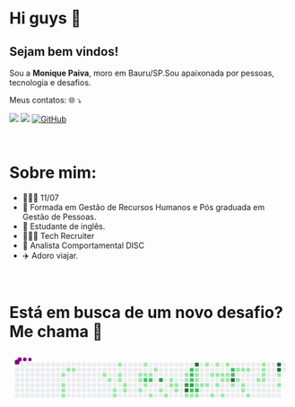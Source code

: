 # Hi guys 🤖

## Sejam bem vindos!
<p align="left">
 Sou a <b>Monique Paiva</b>, moro em Bauru/SP.Sou apaixonada por pessoas, tecnologia e desafios.

</p>
<p align="left"> Meus contatos: 🌐 ⤵ </p>

<a href="mailto:paivamooh@gmail.com" alt="Gmail"><img src="https://img.shields.io/badge/-Gmail-FF0000?style=flat-square&labelColor=FF0000&logo=gmail&logoColor=white&link=mailto:paivamooh@gmail.com" /></a>
<a href="https://www.linkedin.com/in/moniquepaiva/" alt="Linkedin"><img src="https://img.shields.io/badge/-Linkedin-0e76a8?style=flat-square&logo=Linkedin&logoColor=white&link=https://www.linkedin.com/in/moniquepaiva/" /></a>
[![GitHub](https://img.shields.io/badge/Github-100000?style=flat-square&logo=github&logoColor=white)](https://github.com/MoniquePaiva) 


<br>

# Sobre mim:

- 💁🏻‍♀️ 11/07
- 🏫 Formada em Gestão de Recursos Humanos e Pós graduada em Gestão de Pessoas.
- 💬 Estudante de inglês.
- 👩🏻‍💻 Tech Recruiter
- 🔎 Analista Comportamental DISC
- ✈️ Adoro viajar.


 
<br>

# Está em busca de um novo desafio? Me chama 🚀

<svg viewBox="-16 -32 880 192" width="880" height="192" xmlns="http://www.w3.org/2000/svg"><style>@keyframes c0{4.74%{fill:var(--c1)}4.76%,to{fill:var(--ce)}}@keyframes c1{5.33%{fill:var(--c1)}5.35%,to{fill:var(--ce)}}@keyframes c2{5.63%{fill:var(--c1)}5.65%,to{fill:var(--ce)}}@keyframes c3{5.92%{fill:var(--c1)}5.94%,to{fill:var(--ce)}}@keyframes c4{3.55%{fill:var(--c1)}3.57%,to{fill:var(--ce)}}@keyframes c5{3.85%{fill:var(--c1)}3.87%,to{fill:var(--ce)}}@keyframes c6{48.06%{fill:var(--c1)}48.08%,to{fill:var(--ce)}}@keyframes c7{48.65%{fill:var(--c1)}48.67%,to{fill:var(--ce)}}@keyframes c8{9.19%{fill:var(--c1)}9.21%,to{fill:var(--ce)}}@keyframes c9{8.89%{fill:var(--c1)}8.91%,to{fill:var(--ce)}}@keyframes ca{11.56%{fill:var(--c1)}11.58%,to{fill:var(--ce)}}@keyframes cb{10.97%{fill:var(--c1)}10.99%,to{fill:var(--ce)}}@keyframes cc{10.67%{fill:var(--c1)}10.69%,to{fill:var(--ce)}}@keyframes cd{10.08%{fill:var(--c1)}10.1%,to{fill:var(--ce)}}@keyframes ce{9.78%{fill:var(--c1)}9.8%,to{fill:var(--ce)}}@keyframes cf{15.72%{fill:var(--c1)}15.74%,to{fill:var(--ce)}}@keyframes cg{16.01%{fill:var(--c1)}16.03%,to{fill:var(--ce)}}@keyframes ch{17.2%{fill:var(--c1)}17.22%,to{fill:var(--ce)}}@keyframes ci{13.05%{fill:var(--c1)}13.07%,to{fill:var(--ce)}}@keyframes cj{13.64%{fill:var(--c1)}13.66%,to{fill:var(--ce)}}@keyframes ck{71.5%{fill:var(--c2)}71.52%,to{fill:var(--ce)}}@keyframes cl{16.61%{fill:var(--c1)}16.63%,to{fill:var(--ce)}}@keyframes cm{13.94%{fill:var(--c1)}13.96%,to{fill:var(--ce)}}@keyframes cn{71.21%{fill:var(--c2)}71.23%,to{fill:var(--ce)}}@keyframes co{18.09%{fill:var(--c1)}18.11%,to{fill:var(--ce)}}@keyframes cp{14.53%{fill:var(--c1)}14.55%,to{fill:var(--ce)}}@keyframes cq{72.99%{fill:var(--c3)}73.01%,to{fill:var(--ce)}}@keyframes cr{19.57%{fill:var(--c1)}19.59%,to{fill:var(--ce)}}@keyframes cs{18.98%{fill:var(--c1)}19%,to{fill:var(--ce)}}@keyframes ct{43.91%{fill:var(--c1)}43.93%,to{fill:var(--ce)}}@keyframes cu{20.46%{fill:var(--c1)}20.48%,to{fill:var(--ce)}}@keyframes cv{20.76%{fill:var(--c1)}20.78%,to{fill:var(--ce)}}@keyframes cw{21.06%{fill:var(--c1)}21.08%,to{fill:var(--ce)}}@keyframes cx{42.72%{fill:var(--c1)}42.74%,to{fill:var(--ce)}}@keyframes cy{43.02%{fill:var(--c1)}43.04%,to{fill:var(--ce)}}@keyframes cz{74.77%{fill:var(--c3)}74.79%,to{fill:var(--ce)}}@keyframes c10{75.66%{fill:var(--c4)}75.68%,to{fill:var(--ce)}}@keyframes c11{21.95%{fill:var(--c1)}21.97%,to{fill:var(--ce)}}@keyframes c12{65.87%{fill:var(--c2)}65.89%,to{fill:var(--ce)}}@keyframes c13{66.16%{fill:var(--c2)}66.18%,to{fill:var(--ce)}}@keyframes c14{66.46%{fill:var(--c2)}66.48%,to{fill:var(--ce)}}@keyframes c15{75.06%{fill:var(--c3)}75.08%,to{fill:var(--ce)}}@keyframes c16{67.65%{fill:var(--c2)}67.67%,to{fill:var(--ce)}}@keyframes c17{22.25%{fill:var(--c1)}22.27%,to{fill:var(--ce)}}@keyframes c18{77.73%{fill:var(--c4)}77.75%,to{fill:var(--ce)}}@keyframes c19{39.46%{fill:var(--c1)}39.48%,to{fill:var(--ce)}}@keyframes c1a{39.16%{fill:var(--c1)}39.18%,to{fill:var(--ce)}}@keyframes c1b{38.86%{fill:var(--c1)}38.88%,to{fill:var(--ce)}}@keyframes c1c{38.57%{fill:var(--c1)}38.59%,to{fill:var(--ce)}}@keyframes c1d{67.35%{fill:var(--c2)}67.37%,to{fill:var(--ce)}}@keyframes c1e{22.54%{fill:var(--c1)}22.56%,to{fill:var(--ce)}}@keyframes c1f{38.27%{fill:var(--c1)}38.29%,to{fill:var(--ce)}}@keyframes c1g{40.35%{fill:var(--c1)}40.37%,to{fill:var(--ce)}}@keyframes c1h{37.97%{fill:var(--c1)}37.99%,to{fill:var(--ce)}}@keyframes c1i{26.4%{fill:var(--c1)}26.42%,to{fill:var(--ce)}}@keyframes c1j{23.43%{fill:var(--c1)}23.45%,to{fill:var(--ce)}}@keyframes c1k{27.29%{fill:var(--c1)}27.31%,to{fill:var(--ce)}}@keyframes c1l{26.1%{fill:var(--c1)}26.12%,to{fill:var(--ce)}}@keyframes c1m{37.38%{fill:var(--c1)}37.4%,to{fill:var(--ce)}}@keyframes c1n{25.81%{fill:var(--c1)}25.83%,to{fill:var(--ce)}}@keyframes c1o{24.92%{fill:var(--c1)}24.94%,to{fill:var(--ce)}}@keyframes c1p{24.03%{fill:var(--c1)}24.05%,to{fill:var(--ce)}}@keyframes c1q{27.88%{fill:var(--c1)}27.9%,to{fill:var(--ce)}}@keyframes c1r{25.51%{fill:var(--c1)}25.53%,to{fill:var(--ce)}}@keyframes c1s{25.21%{fill:var(--c1)}25.23%,to{fill:var(--ce)}}@keyframes c1t{63.49%{fill:var(--c2)}63.51%,to{fill:var(--ce)}}@keyframes c1u{63.19%{fill:var(--c2)}63.21%,to{fill:var(--ce)}}@keyframes c1v{80.7%{fill:var(--c4)}80.72%,to{fill:var(--ce)}}@keyframes c1w{36.49%{fill:var(--c1)}36.51%,to{fill:var(--ce)}}@keyframes c1x{28.77%{fill:var(--c1)}28.79%,to{fill:var(--ce)}}@keyframes c1y{33.52%{fill:var(--c1)}33.54%,to{fill:var(--ce)}}@keyframes c1z{29.07%{fill:var(--c1)}29.09%,to{fill:var(--ce)}}@keyframes c20{34.11%{fill:var(--c1)}34.13%,to{fill:var(--ce)}}@keyframes c21{34.41%{fill:var(--c1)}34.43%,to{fill:var(--ce)}}@keyframes c22{29.37%{fill:var(--c1)}29.39%,to{fill:var(--ce)}}@keyframes c23{35%{fill:var(--c1)}35.02%,to{fill:var(--ce)}}@keyframes c24{32.33%{fill:var(--c1)}32.35%,to{fill:var(--ce)}}@keyframes c25{30.55%{fill:var(--c1)}30.57%,to{fill:var(--ce)}}@keyframes c26{30.26%{fill:var(--c1)}30.28%,to{fill:var(--ce)}}@keyframes c27{31.74%{fill:var(--c1)}31.76%,to{fill:var(--ce)}}@keyframes c28{32.04%{fill:var(--c1)}32.06%,to{fill:var(--ce)}}@keyframes c29{84.26%{fill:var(--c4)}84.28%,to{fill:var(--ce)}}@keyframes c2a{83.97%{fill:var(--c4)}83.99%,to{fill:var(--ce)}}@keyframes c2b{60.52%{fill:var(--c1)}60.54%,to{fill:var(--ce)}}@keyframes c2c{59.93%{fill:var(--c1)}59.95%,to{fill:var(--ce)}}@keyframes u0{3.55%{transform:scale(0,1)}3.57%,3.85%{transform:scale(.01,1)}3.87%,4.74%{transform:scale(.03,1)}4.76%,5.33%{transform:scale(.04,1)}5.35%,5.63%{transform:scale(.06,1)}5.65%,5.92%{transform:scale(.07,1)}5.94%,8.89%{transform:scale(.09,1)}8.91%,9.19%{transform:scale(.1,1)}9.21%,9.78%{transform:scale(.12,1)}10.08%,9.8%{transform:scale(.13,1)}10.1%,10.67%{transform:scale(.15,1)}10.69%,10.97%{transform:scale(.16,1)}10.99%,11.56%{transform:scale(.18,1)}11.58%,13.05%{transform:scale(.19,1)}13.07%,13.64%{transform:scale(.21,1)}13.66%,13.94%{transform:scale(.22,1)}13.96%,14.53%{transform:scale(.24,1)}14.55%,15.72%{transform:scale(.25,1)}15.74%,16.01%{transform:scale(.26,1)}16.03%,16.61%{transform:scale(.28,1)}16.63%,17.2%{transform:scale(.29,1)}17.22%,18.09%{transform:scale(.31,1)}18.11%,18.98%{transform:scale(.32,1)}19%,19.57%{transform:scale(.34,1)}19.59%,20.46%{transform:scale(.35,1)}20.48%,20.76%{transform:scale(.37,1)}20.78%,21.06%{transform:scale(.38,1)}21.08%,21.95%{transform:scale(.4,1)}21.97%,22.25%{transform:scale(.41,1)}22.27%,22.54%{transform:scale(.43,1)}22.56%,23.43%{transform:scale(.44,1)}23.45%,24.03%{transform:scale(.46,1)}24.05%,24.92%{transform:scale(.47,1)}24.94%,25.21%{transform:scale(.49,1)}25.23%,25.51%{transform:scale(.5,1)}25.53%,25.81%{transform:scale(.51,1)}25.83%,26.1%{transform:scale(.53,1)}26.12%,26.4%{transform:scale(.54,1)}26.42%,27.29%{transform:scale(.56,1)}27.31%,27.88%{transform:scale(.57,1)}27.9%,28.77%{transform:scale(.59,1)}28.79%,29.07%{transform:scale(.6,1)}29.09%,29.37%{transform:scale(.62,1)}29.39%,30.26%{transform:scale(.63,1)}30.28%,30.55%{transform:scale(.65,1)}30.57%,31.74%{transform:scale(.66,1)}31.76%,32.04%{transform:scale(.68,1)}32.06%,32.33%{transform:scale(.69,1)}32.35%,33.52%{transform:scale(.71,1)}33.54%,34.11%{transform:scale(.72,1)}34.13%,34.41%{transform:scale(.74,1)}34.43%,35%{transform:scale(.75,1)}35.02%,36.49%{transform:scale(.76,1)}36.51%,37.38%{transform:scale(.78,1)}37.4%,37.97%{transform:scale(.79,1)}37.99%,38.27%{transform:scale(.81,1)}38.29%,38.57%{transform:scale(.82,1)}38.59%,38.86%{transform:scale(.84,1)}38.88%,39.16%{transform:scale(.85,1)}39.18%,39.46%{transform:scale(.87,1)}39.48%,40.35%{transform:scale(.88,1)}40.37%,42.72%{transform:scale(.9,1)}42.74%,43.02%{transform:scale(.91,1)}43.04%,43.91%{transform:scale(.93,1)}43.93%,48.06%{transform:scale(.94,1)}48.08%,48.65%{transform:scale(.96,1)}48.67%,59.93%{transform:scale(.97,1)}59.95%,60.52%{transform:scale(.99,1)}60.54%,to{transform:scale(1,1)}}@keyframes u1{63.19%{transform:scale(0,1)}63.21%,63.49%{transform:scale(.11,1)}63.51%,65.87%{transform:scale(.22,1)}65.89%,66.16%{transform:scale(.33,1)}66.18%,66.46%{transform:scale(.44,1)}66.48%,67.35%{transform:scale(.56,1)}67.37%,67.65%{transform:scale(.67,1)}67.67%,71.21%{transform:scale(.78,1)}71.23%,71.5%{transform:scale(.89,1)}71.52%,to{transform:scale(1,1)}}@keyframes u2{72.99%{transform:scale(0,1)}73.01%,74.77%{transform:scale(.33,1)}74.79%,75.06%{transform:scale(.67,1)}75.08%,to{transform:scale(1,1)}}@keyframes u3{75.66%{transform:scale(0,1)}75.68%,77.73%{transform:scale(.2,1)}77.75%,80.7%{transform:scale(.4,1)}80.72%,83.97%{transform:scale(.6,1)}83.99%,84.26%{transform:scale(.8,1)}84.28%,to{transform:scale(1,1)}}@keyframes s0{0%,99.7%{transform:translate(0,-16px)}.3%{transform:translate(0,0)}3.26%{transform:translate(160px,0)}3.56%{transform:translate(160px,16px)}3.86%{transform:translate(176px,16px)}4.15%{transform:translate(176px,32px)}4.75%{transform:translate(144px,32px)}5.93%{transform:translate(144px,96px)}8.9%{transform:translate(304px,96px)}9.2%{transform:translate(304px,80px)}9.79%{transform:translate(336px,80px)}10.39%{transform:translate(336px,48px)}10.68%{transform:translate(320px,48px)}11.57%{transform:translate(320px,0)}13.06%{transform:translate(400px,0)}13.65%,71.81%{transform:translate(400px,32px)}14.24%{transform:translate(432px,32px)}14.54%{transform:translate(432px,16px)}15.43%{transform:translate(384px,16px)}16.32%,50.74%{transform:translate(384px,64px)}16.62%{transform:translate(400px,64px)}16.91%{transform:translate(400px,80px)}17.21%{transform:translate(384px,80px)}17.51%{transform:translate(384px,96px)}18.99%{transform:translate(464px,96px)}19.29%{transform:translate(464px,80px)}19.58%{transform:translate(448px,80px)}19.88%{transform:translate(448px,64px)}20.77%{transform:translate(496px,64px)}21.07%{transform:translate(496px,80px)}21.36%{transform:translate(512px,80px)}21.66%,53.71%,68.55%{transform:translate(512px,96px)}24.04%{transform:translate(640px,96px)}24.93%{transform:translate(640px,48px)}25.22%{transform:translate(656px,48px)}25.52%{transform:translate(656px,32px)}26.41%{transform:translate(608px,32px)}26.71%{transform:translate(608px,16px)}27%{transform:translate(624px,16px)}27.3%{transform:translate(624px,0)}28.49%{transform:translate(688px,0)}28.78%{transform:translate(688px,16px)}30.27%,31.45%{transform:translate(768px,16px)}30.56%{transform:translate(768px,0)}30.86%{transform:translate(784px,0)}31.16%{transform:translate(784px,16px)}32.05%{transform:translate(768px,48px)}33.53%{transform:translate(688px,48px)}33.83%{transform:translate(688px,64px)}34.12%,35.91%{transform:translate(704px,64px)}34.42%{transform:translate(704px,80px)}34.72%{transform:translate(720px,80px)}35.01%{transform:translate(720px,96px)}35.31%{transform:translate(704px,96px)}38.58%,76.56%{transform:translate(560px,64px)}39.47%{transform:translate(560px,16px)}40.06%{transform:translate(592px,16px)}40.65%{transform:translate(592px,-16px)}41.84%{transform:translate(528px,-16px)}43.03%,74.48%{transform:translate(528px,48px)}43.92%{transform:translate(480px,48px)}44.21%{transform:translate(480px,32px)}48.07%{transform:translate(272px,32px)}48.37%{transform:translate(272px,48px)}50.45%{transform:translate(384px,48px)}53.12%,69.14%{transform:translate(512px,64px)}59.35%{transform:translate(816px,96px)}60.53%{transform:translate(816px,32px)}63.2%{transform:translate(672px,32px)}63.5%{transform:translate(672px,16px)}65.88%{transform:translate(544px,16px)}66.47%{transform:translate(544px,48px)}66.77%{transform:translate(560px,48px)}67.36%{transform:translate(560px,80px)}67.66%,75.37%{transform:translate(544px,80px)}67.95%{transform:translate(544px,96px)}70.62%{transform:translate(432px,64px)}70.92%{transform:translate(432px,48px)}71.51%{transform:translate(400px,48px)}72.7%{transform:translate(448px,32px)}73%{transform:translate(448px,48px)}74.78%,75.96%{transform:translate(528px,64px)}75.07%{transform:translate(544px,64px)}75.67%{transform:translate(528px,80px)}77.74%{transform:translate(560px,0)}79.82%{transform:translate(672px,0)}80.71%{transform:translate(672px,48px)}83.38%{transform:translate(816px,48px)}84.27%{transform:translate(816px,0)}97.92%{transform:translate(80px,0)}98.22%{transform:translate(80px,-16px)}}@keyframes s1{0%,99.7%{transform:translate(16px,-16px)}.3%{transform:translate(0,-16px)}.59%{transform:translate(0,0)}3.56%{transform:translate(160px,0)}3.86%{transform:translate(160px,16px)}4.15%{transform:translate(176px,16px)}4.45%{transform:translate(176px,32px)}5.04%{transform:translate(144px,32px)}6.23%{transform:translate(144px,96px)}9.2%{transform:translate(304px,96px)}9.5%{transform:translate(304px,80px)}10.09%{transform:translate(336px,80px)}10.68%{transform:translate(336px,48px)}10.98%{transform:translate(320px,48px)}11.87%{transform:translate(320px,0)}13.35%{transform:translate(400px,0)}13.95%,72.11%{transform:translate(400px,32px)}14.54%{transform:translate(432px,32px)}14.84%{transform:translate(432px,16px)}15.73%{transform:translate(384px,16px)}16.62%,51.04%{transform:translate(384px,64px)}16.91%{transform:translate(400px,64px)}17.21%{transform:translate(400px,80px)}17.51%{transform:translate(384px,80px)}17.8%{transform:translate(384px,96px)}19.29%{transform:translate(464px,96px)}19.58%{transform:translate(464px,80px)}19.88%{transform:translate(448px,80px)}20.18%{transform:translate(448px,64px)}21.07%{transform:translate(496px,64px)}21.36%{transform:translate(496px,80px)}21.66%{transform:translate(512px,80px)}21.96%,54.01%,68.84%{transform:translate(512px,96px)}24.33%{transform:translate(640px,96px)}25.22%{transform:translate(640px,48px)}25.52%{transform:translate(656px,48px)}25.82%{transform:translate(656px,32px)}26.71%{transform:translate(608px,32px)}27%{transform:translate(608px,16px)}27.3%{transform:translate(624px,16px)}27.6%{transform:translate(624px,0)}28.78%{transform:translate(688px,0)}29.08%{transform:translate(688px,16px)}30.56%,31.75%{transform:translate(768px,16px)}30.86%{transform:translate(768px,0)}31.16%{transform:translate(784px,0)}31.45%{transform:translate(784px,16px)}32.34%{transform:translate(768px,48px)}33.83%{transform:translate(688px,48px)}34.12%{transform:translate(688px,64px)}34.42%,36.2%{transform:translate(704px,64px)}34.72%{transform:translate(704px,80px)}35.01%{transform:translate(720px,80px)}35.31%{transform:translate(720px,96px)}35.61%{transform:translate(704px,96px)}38.87%,76.85%{transform:translate(560px,64px)}39.76%{transform:translate(560px,16px)}40.36%{transform:translate(592px,16px)}40.95%{transform:translate(592px,-16px)}42.14%{transform:translate(528px,-16px)}43.32%,74.78%{transform:translate(528px,48px)}44.21%{transform:translate(480px,48px)}44.51%{transform:translate(480px,32px)}48.37%{transform:translate(272px,32px)}48.66%{transform:translate(272px,48px)}50.74%{transform:translate(384px,48px)}53.41%,69.44%{transform:translate(512px,64px)}59.64%{transform:translate(816px,96px)}60.83%{transform:translate(816px,32px)}63.5%{transform:translate(672px,32px)}63.8%{transform:translate(672px,16px)}66.17%{transform:translate(544px,16px)}66.77%{transform:translate(544px,48px)}67.06%{transform:translate(560px,48px)}67.66%{transform:translate(560px,80px)}67.95%,75.67%{transform:translate(544px,80px)}68.25%{transform:translate(544px,96px)}70.92%{transform:translate(432px,64px)}71.22%{transform:translate(432px,48px)}71.81%{transform:translate(400px,48px)}73%{transform:translate(448px,32px)}73.29%{transform:translate(448px,48px)}75.07%,76.26%{transform:translate(528px,64px)}75.37%{transform:translate(544px,64px)}75.96%{transform:translate(528px,80px)}78.04%{transform:translate(560px,0)}80.12%{transform:translate(672px,0)}81.01%{transform:translate(672px,48px)}83.68%{transform:translate(816px,48px)}84.57%{transform:translate(816px,0)}98.22%{transform:translate(80px,0)}98.52%{transform:translate(80px,-16px)}}@keyframes s2{0%,99.7%{transform:translate(32px,-16px)}.59%{transform:translate(0,-16px)}.89%{transform:translate(0,0)}3.86%{transform:translate(160px,0)}4.15%{transform:translate(160px,16px)}4.45%{transform:translate(176px,16px)}4.75%{transform:translate(176px,32px)}5.34%{transform:translate(144px,32px)}6.53%{transform:translate(144px,96px)}9.5%{transform:translate(304px,96px)}9.79%{transform:translate(304px,80px)}10.39%{transform:translate(336px,80px)}10.98%{transform:translate(336px,48px)}11.28%{transform:translate(320px,48px)}12.17%{transform:translate(320px,0)}13.65%{transform:translate(400px,0)}14.24%,72.4%{transform:translate(400px,32px)}14.84%{transform:translate(432px,32px)}15.13%{transform:translate(432px,16px)}16.02%{transform:translate(384px,16px)}16.91%,51.34%{transform:translate(384px,64px)}17.21%{transform:translate(400px,64px)}17.51%{transform:translate(400px,80px)}17.8%{transform:translate(384px,80px)}18.1%{transform:translate(384px,96px)}19.58%{transform:translate(464px,96px)}19.88%{transform:translate(464px,80px)}20.18%{transform:translate(448px,80px)}20.47%{transform:translate(448px,64px)}21.36%{transform:translate(496px,64px)}21.66%{transform:translate(496px,80px)}21.96%{transform:translate(512px,80px)}22.26%,54.3%,69.14%{transform:translate(512px,96px)}24.63%{transform:translate(640px,96px)}25.52%{transform:translate(640px,48px)}25.82%{transform:translate(656px,48px)}26.11%{transform:translate(656px,32px)}27%{transform:translate(608px,32px)}27.3%{transform:translate(608px,16px)}27.6%{transform:translate(624px,16px)}27.89%{transform:translate(624px,0)}29.08%{transform:translate(688px,0)}29.38%{transform:translate(688px,16px)}30.86%,32.05%{transform:translate(768px,16px)}31.16%{transform:translate(768px,0)}31.45%{transform:translate(784px,0)}31.75%{transform:translate(784px,16px)}32.64%{transform:translate(768px,48px)}34.12%{transform:translate(688px,48px)}34.42%{transform:translate(688px,64px)}34.72%,36.5%{transform:translate(704px,64px)}35.01%{transform:translate(704px,80px)}35.31%{transform:translate(720px,80px)}35.61%{transform:translate(720px,96px)}35.91%{transform:translate(704px,96px)}39.17%,77.15%{transform:translate(560px,64px)}40.06%{transform:translate(560px,16px)}40.65%{transform:translate(592px,16px)}41.25%{transform:translate(592px,-16px)}42.43%{transform:translate(528px,-16px)}43.62%,75.07%{transform:translate(528px,48px)}44.51%{transform:translate(480px,48px)}44.81%{transform:translate(480px,32px)}48.66%{transform:translate(272px,32px)}48.96%{transform:translate(272px,48px)}51.04%{transform:translate(384px,48px)}53.71%,69.73%{transform:translate(512px,64px)}59.94%{transform:translate(816px,96px)}61.13%{transform:translate(816px,32px)}63.8%{transform:translate(672px,32px)}64.09%{transform:translate(672px,16px)}66.47%{transform:translate(544px,16px)}67.06%{transform:translate(544px,48px)}67.36%{transform:translate(560px,48px)}67.95%{transform:translate(560px,80px)}68.25%,75.96%{transform:translate(544px,80px)}68.55%{transform:translate(544px,96px)}71.22%{transform:translate(432px,64px)}71.51%{transform:translate(432px,48px)}72.11%{transform:translate(400px,48px)}73.29%{transform:translate(448px,32px)}73.59%{transform:translate(448px,48px)}75.37%,76.56%{transform:translate(528px,64px)}75.67%{transform:translate(544px,64px)}76.26%{transform:translate(528px,80px)}78.34%{transform:translate(560px,0)}80.42%{transform:translate(672px,0)}81.31%{transform:translate(672px,48px)}83.98%{transform:translate(816px,48px)}84.87%{transform:translate(816px,0)}98.52%{transform:translate(80px,0)}98.81%{transform:translate(80px,-16px)}}@keyframes s3{0%,99.7%{transform:translate(48px,-16px)}.89%{transform:translate(0,-16px)}1.19%{transform:translate(0,0)}4.15%{transform:translate(160px,0)}4.45%{transform:translate(160px,16px)}4.75%{transform:translate(176px,16px)}5.04%{transform:translate(176px,32px)}5.64%{transform:translate(144px,32px)}6.82%{transform:translate(144px,96px)}9.79%{transform:translate(304px,96px)}10.09%{transform:translate(304px,80px)}10.68%{transform:translate(336px,80px)}11.28%{transform:translate(336px,48px)}11.57%{transform:translate(320px,48px)}12.46%{transform:translate(320px,0)}13.95%{transform:translate(400px,0)}14.54%,72.7%{transform:translate(400px,32px)}15.13%{transform:translate(432px,32px)}15.43%{transform:translate(432px,16px)}16.32%{transform:translate(384px,16px)}17.21%,51.63%{transform:translate(384px,64px)}17.51%{transform:translate(400px,64px)}17.8%{transform:translate(400px,80px)}18.1%{transform:translate(384px,80px)}18.4%{transform:translate(384px,96px)}19.88%{transform:translate(464px,96px)}20.18%{transform:translate(464px,80px)}20.47%{transform:translate(448px,80px)}20.77%{transform:translate(448px,64px)}21.66%{transform:translate(496px,64px)}21.96%{transform:translate(496px,80px)}22.26%{transform:translate(512px,80px)}22.55%,54.6%,69.44%{transform:translate(512px,96px)}24.93%{transform:translate(640px,96px)}25.82%{transform:translate(640px,48px)}26.11%{transform:translate(656px,48px)}26.41%{transform:translate(656px,32px)}27.3%{transform:translate(608px,32px)}27.6%{transform:translate(608px,16px)}27.89%{transform:translate(624px,16px)}28.19%{transform:translate(624px,0)}29.38%{transform:translate(688px,0)}29.67%{transform:translate(688px,16px)}31.16%,32.34%{transform:translate(768px,16px)}31.45%{transform:translate(768px,0)}31.75%{transform:translate(784px,0)}32.05%{transform:translate(784px,16px)}32.94%{transform:translate(768px,48px)}34.42%{transform:translate(688px,48px)}34.72%{transform:translate(688px,64px)}35.01%,36.8%{transform:translate(704px,64px)}35.31%{transform:translate(704px,80px)}35.61%{transform:translate(720px,80px)}35.91%{transform:translate(720px,96px)}36.2%{transform:translate(704px,96px)}39.47%,77.45%{transform:translate(560px,64px)}40.36%{transform:translate(560px,16px)}40.95%{transform:translate(592px,16px)}41.54%{transform:translate(592px,-16px)}42.73%{transform:translate(528px,-16px)}43.92%,75.37%{transform:translate(528px,48px)}44.81%{transform:translate(480px,48px)}45.1%{transform:translate(480px,32px)}48.96%{transform:translate(272px,32px)}49.26%{transform:translate(272px,48px)}51.34%{transform:translate(384px,48px)}54.01%,70.03%{transform:translate(512px,64px)}60.24%{transform:translate(816px,96px)}61.42%{transform:translate(816px,32px)}64.09%{transform:translate(672px,32px)}64.39%{transform:translate(672px,16px)}66.77%{transform:translate(544px,16px)}67.36%{transform:translate(544px,48px)}67.66%{transform:translate(560px,48px)}68.25%{transform:translate(560px,80px)}68.55%,76.26%{transform:translate(544px,80px)}68.84%{transform:translate(544px,96px)}71.51%{transform:translate(432px,64px)}71.81%{transform:translate(432px,48px)}72.4%{transform:translate(400px,48px)}73.59%{transform:translate(448px,32px)}73.89%{transform:translate(448px,48px)}75.67%,76.85%{transform:translate(528px,64px)}75.96%{transform:translate(544px,64px)}76.56%{transform:translate(528px,80px)}78.64%{transform:translate(560px,0)}80.71%{transform:translate(672px,0)}81.6%{transform:translate(672px,48px)}84.27%{transform:translate(816px,48px)}85.16%{transform:translate(816px,0)}98.81%{transform:translate(80px,0)}99.11%{transform:translate(80px,-16px)}}:root{--cb:#1b1f230a;--cs:purple;--ce:#ebedf0;--c0:#ebedf0;--c1:#9be9a8;--c2:#40c463;--c3:#30a14e;--c4:#216e39}@media (prefers-color-scheme:dark){:root{--cb:#1b1f230a;--cs:purple;--ce:#161b22;--c1:#01311f;--c2:#034525;--c3:#0f6d31;--c4:#00c647}}.c{shape-rendering:geometricPrecision;rx:2;ry:2;fill:var(--ce);stroke-width:1px;stroke:var(--cb);animation:none 33700ms linear infinite}.c.c0,.c.c1{fill:var(--c1);animation-name:c0}.c.c1{animation-name:c1}.c.c2,.c.c3,.c.c4{fill:var(--c1);animation-name:c2}.c.c3,.c.c4{animation-name:c3}.c.c4{animation-name:c4}.c.c5,.c.c6,.c.c7{fill:var(--c1);animation-name:c5}.c.c6,.c.c7{animation-name:c6}.c.c7{animation-name:c7}.c.c8,.c.c9,.c.ca{fill:var(--c1);animation-name:c8}.c.c9,.c.ca{animation-name:c9}.c.ca{animation-name:ca}.c.cb,.c.cc,.c.cd{fill:var(--c1);animation-name:cb}.c.cc,.c.cd{animation-name:cc}.c.cd{animation-name:cd}.c.ce,.c.cf,.c.cg{fill:var(--c1);animation-name:ce}.c.cf,.c.cg{animation-name:cf}.c.cg{animation-name:cg}.c.ch,.c.ci,.c.cj{fill:var(--c1);animation-name:ch}.c.ci,.c.cj{animation-name:ci}.c.cj{animation-name:cj}.c.ck{fill:var(--c2);animation-name:ck}.c.cl,.c.cm{fill:var(--c1);animation-name:cl}.c.cm{animation-name:cm}.c.cn{fill:var(--c2);animation-name:cn}.c.co,.c.cp{fill:var(--c1);animation-name:co}.c.cp{animation-name:cp}.c.cq{fill:var(--c3);animation-name:cq}.c.cr,.c.cs{fill:var(--c1);animation-name:cr}.c.cs{animation-name:cs}.c.ct,.c.cu,.c.cv{fill:var(--c1);animation-name:ct}.c.cu,.c.cv{animation-name:cu}.c.cv{animation-name:cv}.c.cw,.c.cx,.c.cy{fill:var(--c1);animation-name:cw}.c.cx,.c.cy{animation-name:cx}.c.cy{animation-name:cy}.c.cz{fill:var(--c3);animation-name:cz}.c.c10{fill:var(--c4);animation-name:c10}.c.c11{fill:var(--c1);animation-name:c11}.c.c12,.c.c13,.c.c14{fill:var(--c2);animation-name:c12}.c.c13,.c.c14{animation-name:c13}.c.c14{animation-name:c14}.c.c15{fill:var(--c3);animation-name:c15}.c.c16{fill:var(--c2);animation-name:c16}.c.c17{fill:var(--c1);animation-name:c17}.c.c18{fill:var(--c4);animation-name:c18}.c.c19{fill:var(--c1);animation-name:c19}.c.c1a,.c.c1b,.c.c1c{fill:var(--c1);animation-name:c1a}.c.c1b,.c.c1c{animation-name:c1b}.c.c1c{animation-name:c1c}.c.c1d{fill:var(--c2);animation-name:c1d}.c.c1e,.c.c1f,.c.c1g{fill:var(--c1);animation-name:c1e}.c.c1f,.c.c1g{animation-name:c1f}.c.c1g{animation-name:c1g}.c.c1h,.c.c1i,.c.c1j{fill:var(--c1);animation-name:c1h}.c.c1i,.c.c1j{animation-name:c1i}.c.c1j{animation-name:c1j}.c.c1k,.c.c1l,.c.c1m{fill:var(--c1);animation-name:c1k}.c.c1l,.c.c1m{animation-name:c1l}.c.c1m{animation-name:c1m}.c.c1n,.c.c1o,.c.c1p{fill:var(--c1);animation-name:c1n}.c.c1o,.c.c1p{animation-name:c1o}.c.c1p{animation-name:c1p}.c.c1q,.c.c1r,.c.c1s{fill:var(--c1);animation-name:c1q}.c.c1r,.c.c1s{animation-name:c1r}.c.c1s{animation-name:c1s}.c.c1t,.c.c1u{fill:var(--c2);animation-name:c1t}.c.c1u{animation-name:c1u}.c.c1v{fill:var(--c4);animation-name:c1v}.c.c1w{fill:var(--c1);animation-name:c1w}.c.c1x,.c.c1y,.c.c1z{fill:var(--c1);animation-name:c1x}.c.c1y,.c.c1z{animation-name:c1y}.c.c1z{animation-name:c1z}.c.c20,.c.c21,.c.c22{fill:var(--c1);animation-name:c20}.c.c21,.c.c22{animation-name:c21}.c.c22{animation-name:c22}.c.c23,.c.c24,.c.c25{fill:var(--c1);animation-name:c23}.c.c24,.c.c25{animation-name:c24}.c.c25{animation-name:c25}.c.c26,.c.c27,.c.c28{fill:var(--c1);animation-name:c26}.c.c27,.c.c28{animation-name:c27}.c.c28{animation-name:c28}.c.c29,.c.c2a{fill:var(--c4);animation-name:c29}.c.c2a{animation-name:c2a}.c.c2b,.c.c2c{fill:var(--c1);animation-name:c2b}.c.c2c{animation-name:c2c}.s,.u{animation:none linear 33700ms infinite}.u,.u.u0{transform-origin:0 0}.u{transform:scale(0,1)}.u.u0{fill:var(--c1);animation-name:u0}.u.u1{fill:var(--c2);animation-name:u1;transform-origin:678.4px 0}.u.u2{fill:var(--c3);animation-name:u2;transform-origin:768.2px 0}.u.u3{fill:var(--c4);animation-name:u3;transform-origin:798.1px 0}.s{shape-rendering:geometricPrecision;fill:var(--cs)}.s.s0{transform:translate(0,-16px);animation-name:s0}.s.s1{transform:translate(16px,-16px);animation-name:s1}.s.s2{transform:translate(32px,-16px);animation-name:s2}.s.s3{transform:translate(48px,-16px);animation-name:s3}</style><rect class="c" x="2" y="2" width="12" height="12"/><rect class="c" x="2" y="18" width="12" height="12"/><rect class="c" x="2" y="34" width="12" height="12"/><rect class="c" x="2" y="50" width="12" height="12"/><rect class="c" x="2" y="66" width="12" height="12"/><rect class="c" x="2" y="82" width="12" height="12"/><rect class="c" x="2" y="98" width="12" height="12"/><rect class="c" x="18" y="2" width="12" height="12"/><rect class="c" x="18" y="18" width="12" height="12"/><rect class="c" x="18" y="34" width="12" height="12"/><rect class="c" x="18" y="50" width="12" height="12"/><rect class="c" x="18" y="66" width="12" height="12"/><rect class="c" x="18" y="82" width="12" height="12"/><rect class="c" x="18" y="98" width="12" height="12"/><rect class="c" x="34" y="2" width="12" height="12"/><rect class="c" x="34" y="18" width="12" height="12"/><rect class="c" x="34" y="34" width="12" height="12"/><rect class="c" x="34" y="50" width="12" height="12"/><rect class="c" x="34" y="66" width="12" height="12"/><rect class="c" x="34" y="82" width="12" height="12"/><rect class="c" x="34" y="98" width="12" height="12"/><rect class="c" x="50" y="2" width="12" height="12"/><rect class="c" x="50" y="18" width="12" height="12"/><rect class="c" x="50" y="34" width="12" height="12"/><rect class="c" x="50" y="50" width="12" height="12"/><rect class="c" x="50" y="66" width="12" height="12"/><rect class="c" x="50" y="82" width="12" height="12"/><rect class="c" x="50" y="98" width="12" height="12"/><rect class="c" x="66" y="2" width="12" height="12"/><rect class="c" x="66" y="18" width="12" height="12"/><rect class="c" x="66" y="34" width="12" height="12"/><rect class="c" x="66" y="50" width="12" height="12"/><rect class="c" x="66" y="66" width="12" height="12"/><rect class="c" x="66" y="82" width="12" height="12"/><rect class="c" x="66" y="98" width="12" height="12"/><rect class="c" x="82" y="2" width="12" height="12"/><rect class="c" x="82" y="18" width="12" height="12"/><rect class="c" x="82" y="34" width="12" height="12"/><rect class="c" x="82" y="50" width="12" height="12"/><rect class="c" x="82" y="66" width="12" height="12"/><rect class="c" x="82" y="82" width="12" height="12"/><rect class="c" x="82" y="98" width="12" height="12"/><rect class="c" x="98" y="2" width="12" height="12"/><rect class="c" x="98" y="18" width="12" height="12"/><rect class="c" x="98" y="34" width="12" height="12"/><rect class="c" x="98" y="50" width="12" height="12"/><rect class="c" x="98" y="66" width="12" height="12"/><rect class="c" x="98" y="82" width="12" height="12"/><rect class="c" x="98" y="98" width="12" height="12"/><rect class="c" x="114" y="2" width="12" height="12"/><rect class="c" x="114" y="18" width="12" height="12"/><rect class="c" x="114" y="34" width="12" height="12"/><rect class="c" x="114" y="50" width="12" height="12"/><rect class="c" x="114" y="66" width="12" height="12"/><rect class="c" x="114" y="82" width="12" height="12"/><rect class="c" x="114" y="98" width="12" height="12"/><rect class="c" x="130" y="2" width="12" height="12"/><rect class="c" x="130" y="18" width="12" height="12"/><rect class="c" x="130" y="34" width="12" height="12"/><rect class="c" x="130" y="50" width="12" height="12"/><rect class="c" x="130" y="66" width="12" height="12"/><rect class="c" x="130" y="82" width="12" height="12"/><rect class="c" x="130" y="98" width="12" height="12"/><rect class="c" x="146" y="2" width="12" height="12"/><rect class="c" x="146" y="18" width="12" height="12"/><rect class="c c0" x="146" y="34" width="12" height="12"/><rect class="c" x="146" y="50" width="12" height="12"/><rect class="c c1" x="146" y="66" width="12" height="12"/><rect class="c c2" x="146" y="82" width="12" height="12"/><rect class="c c3" x="146" y="98" width="12" height="12"/><rect class="c" x="162" y="2" width="12" height="12"/><rect class="c c4" x="162" y="18" width="12" height="12"/><rect class="c" x="162" y="34" width="12" height="12"/><rect class="c" x="162" y="50" width="12" height="12"/><rect class="c" x="162" y="66" width="12" height="12"/><rect class="c" x="162" y="82" width="12" height="12"/><rect class="c" x="162" y="98" width="12" height="12"/><rect class="c" x="178" y="2" width="12" height="12"/><rect class="c c5" x="178" y="18" width="12" height="12"/><rect class="c" x="178" y="34" width="12" height="12"/><rect class="c" x="178" y="50" width="12" height="12"/><rect class="c" x="178" y="66" width="12" height="12"/><rect class="c" x="178" y="82" width="12" height="12"/><rect class="c" x="178" y="98" width="12" height="12"/><rect class="c" x="194" y="2" width="12" height="12"/><rect class="c" x="194" y="18" width="12" height="12"/><rect class="c" x="194" y="34" width="12" height="12"/><rect class="c" x="194" y="50" width="12" height="12"/><rect class="c" x="194" y="66" width="12" height="12"/><rect class="c" x="194" y="82" width="12" height="12"/><rect class="c" x="194" y="98" width="12" height="12"/><rect class="c" x="210" y="2" width="12" height="12"/><rect class="c" x="210" y="18" width="12" height="12"/><rect class="c" x="210" y="34" width="12" height="12"/><rect class="c" x="210" y="50" width="12" height="12"/><rect class="c" x="210" y="66" width="12" height="12"/><rect class="c" x="210" y="82" width="12" height="12"/><rect class="c" x="210" y="98" width="12" height="12"/><rect class="c" x="226" y="2" width="12" height="12"/><rect class="c" x="226" y="18" width="12" height="12"/><rect class="c" x="226" y="34" width="12" height="12"/><rect class="c" x="226" y="50" width="12" height="12"/><rect class="c" x="226" y="66" width="12" height="12"/><rect class="c" x="226" y="82" width="12" height="12"/><rect class="c" x="226" y="98" width="12" height="12"/><rect class="c" x="242" y="2" width="12" height="12"/><rect class="c" x="242" y="18" width="12" height="12"/><rect class="c" x="242" y="34" width="12" height="12"/><rect class="c" x="242" y="50" width="12" height="12"/><rect class="c" x="242" y="66" width="12" height="12"/><rect class="c" x="242" y="82" width="12" height="12"/><rect class="c" x="242" y="98" width="12" height="12"/><rect class="c" x="258" y="2" width="12" height="12"/><rect class="c" x="258" y="18" width="12" height="12"/><rect class="c" x="258" y="34" width="12" height="12"/><rect class="c" x="258" y="50" width="12" height="12"/><rect class="c" x="258" y="66" width="12" height="12"/><rect class="c" x="258" y="82" width="12" height="12"/><rect class="c" x="258" y="98" width="12" height="12"/><rect class="c" x="274" y="2" width="12" height="12"/><rect class="c" x="274" y="18" width="12" height="12"/><rect class="c c6" x="274" y="34" width="12" height="12"/><rect class="c" x="274" y="50" width="12" height="12"/><rect class="c" x="274" y="66" width="12" height="12"/><rect class="c" x="274" y="82" width="12" height="12"/><rect class="c" x="274" y="98" width="12" height="12"/><rect class="c" x="290" y="2" width="12" height="12"/><rect class="c" x="290" y="18" width="12" height="12"/><rect class="c" x="290" y="34" width="12" height="12"/><rect class="c c7" x="290" y="50" width="12" height="12"/><rect class="c" x="290" y="66" width="12" height="12"/><rect class="c" x="290" y="82" width="12" height="12"/><rect class="c" x="290" y="98" width="12" height="12"/><rect class="c" x="306" y="2" width="12" height="12"/><rect class="c" x="306" y="18" width="12" height="12"/><rect class="c" x="306" y="34" width="12" height="12"/><rect class="c" x="306" y="50" width="12" height="12"/><rect class="c" x="306" y="66" width="12" height="12"/><rect class="c c8" x="306" y="82" width="12" height="12"/><rect class="c c9" x="306" y="98" width="12" height="12"/><rect class="c ca" x="322" y="2" width="12" height="12"/><rect class="c" x="322" y="18" width="12" height="12"/><rect class="c cb" x="322" y="34" width="12" height="12"/><rect class="c cc" x="322" y="50" width="12" height="12"/><rect class="c" x="322" y="66" width="12" height="12"/><rect class="c" x="322" y="82" width="12" height="12"/><rect class="c" x="322" y="98" width="12" height="12"/><rect class="c" x="338" y="2" width="12" height="12"/><rect class="c" x="338" y="18" width="12" height="12"/><rect class="c" x="338" y="34" width="12" height="12"/><rect class="c" x="338" y="50" width="12" height="12"/><rect class="c cd" x="338" y="66" width="12" height="12"/><rect class="c ce" x="338" y="82" width="12" height="12"/><rect class="c" x="338" y="98" width="12" height="12"/><rect class="c" x="354" y="2" width="12" height="12"/><rect class="c" x="354" y="18" width="12" height="12"/><rect class="c" x="354" y="34" width="12" height="12"/><rect class="c" x="354" y="50" width="12" height="12"/><rect class="c" x="354" y="66" width="12" height="12"/><rect class="c" x="354" y="82" width="12" height="12"/><rect class="c" x="354" y="98" width="12" height="12"/><rect class="c" x="370" y="2" width="12" height="12"/><rect class="c" x="370" y="18" width="12" height="12"/><rect class="c" x="370" y="34" width="12" height="12"/><rect class="c" x="370" y="50" width="12" height="12"/><rect class="c" x="370" y="66" width="12" height="12"/><rect class="c" x="370" y="82" width="12" height="12"/><rect class="c" x="370" y="98" width="12" height="12"/><rect class="c" x="386" y="2" width="12" height="12"/><rect class="c" x="386" y="18" width="12" height="12"/><rect class="c cf" x="386" y="34" width="12" height="12"/><rect class="c cg" x="386" y="50" width="12" height="12"/><rect class="c" x="386" y="66" width="12" height="12"/><rect class="c ch" x="386" y="82" width="12" height="12"/><rect class="c" x="386" y="98" width="12" height="12"/><rect class="c ci" x="402" y="2" width="12" height="12"/><rect class="c" x="402" y="18" width="12" height="12"/><rect class="c cj" x="402" y="34" width="12" height="12"/><rect class="c ck" x="402" y="50" width="12" height="12"/><rect class="c cl" x="402" y="66" width="12" height="12"/><rect class="c" x="402" y="82" width="12" height="12"/><rect class="c" x="402" y="98" width="12" height="12"/><rect class="c" x="418" y="2" width="12" height="12"/><rect class="c" x="418" y="18" width="12" height="12"/><rect class="c cm" x="418" y="34" width="12" height="12"/><rect class="c cn" x="418" y="50" width="12" height="12"/><rect class="c" x="418" y="66" width="12" height="12"/><rect class="c" x="418" y="82" width="12" height="12"/><rect class="c co" x="418" y="98" width="12" height="12"/><rect class="c" x="434" y="2" width="12" height="12"/><rect class="c cp" x="434" y="18" width="12" height="12"/><rect class="c" x="434" y="34" width="12" height="12"/><rect class="c" x="434" y="50" width="12" height="12"/><rect class="c" x="434" y="66" width="12" height="12"/><rect class="c" x="434" y="82" width="12" height="12"/><rect class="c" x="434" y="98" width="12" height="12"/><rect class="c" x="450" y="2" width="12" height="12"/><rect class="c" x="450" y="18" width="12" height="12"/><rect class="c" x="450" y="34" width="12" height="12"/><rect class="c cq" x="450" y="50" width="12" height="12"/><rect class="c" x="450" y="66" width="12" height="12"/><rect class="c cr" x="450" y="82" width="12" height="12"/><rect class="c" x="450" y="98" width="12" height="12"/><rect class="c" x="466" y="2" width="12" height="12"/><rect class="c" x="466" y="18" width="12" height="12"/><rect class="c" x="466" y="34" width="12" height="12"/><rect class="c" x="466" y="50" width="12" height="12"/><rect class="c" x="466" y="66" width="12" height="12"/><rect class="c" x="466" y="82" width="12" height="12"/><rect class="c cs" x="466" y="98" width="12" height="12"/><rect class="c" x="482" y="2" width="12" height="12"/><rect class="c" x="482" y="18" width="12" height="12"/><rect class="c" x="482" y="34" width="12" height="12"/><rect class="c ct" x="482" y="50" width="12" height="12"/><rect class="c cu" x="482" y="66" width="12" height="12"/><rect class="c" x="482" y="82" width="12" height="12"/><rect class="c" x="482" y="98" width="12" height="12"/><rect class="c" x="498" y="2" width="12" height="12"/><rect class="c" x="498" y="18" width="12" height="12"/><rect class="c" x="498" y="34" width="12" height="12"/><rect class="c" x="498" y="50" width="12" height="12"/><rect class="c cv" x="498" y="66" width="12" height="12"/><rect class="c cw" x="498" y="82" width="12" height="12"/><rect class="c" x="498" y="98" width="12" height="12"/><rect class="c" x="514" y="2" width="12" height="12"/><rect class="c" x="514" y="18" width="12" height="12"/><rect class="c" x="514" y="34" width="12" height="12"/><rect class="c" x="514" y="50" width="12" height="12"/><rect class="c" x="514" y="66" width="12" height="12"/><rect class="c" x="514" y="82" width="12" height="12"/><rect class="c" x="514" y="98" width="12" height="12"/><rect class="c" x="530" y="2" width="12" height="12"/><rect class="c" x="530" y="18" width="12" height="12"/><rect class="c cx" x="530" y="34" width="12" height="12"/><rect class="c cy" x="530" y="50" width="12" height="12"/><rect class="c cz" x="530" y="66" width="12" height="12"/><rect class="c c10" x="530" y="82" width="12" height="12"/><rect class="c c11" x="530" y="98" width="12" height="12"/><rect class="c" x="546" y="2" width="12" height="12"/><rect class="c c12" x="546" y="18" width="12" height="12"/><rect class="c c13" x="546" y="34" width="12" height="12"/><rect class="c c14" x="546" y="50" width="12" height="12"/><rect class="c c15" x="546" y="66" width="12" height="12"/><rect class="c c16" x="546" y="82" width="12" height="12"/><rect class="c c17" x="546" y="98" width="12" height="12"/><rect class="c c18" x="562" y="2" width="12" height="12"/><rect class="c c19" x="562" y="18" width="12" height="12"/><rect class="c c1a" x="562" y="34" width="12" height="12"/><rect class="c c1b" x="562" y="50" width="12" height="12"/><rect class="c c1c" x="562" y="66" width="12" height="12"/><rect class="c c1d" x="562" y="82" width="12" height="12"/><rect class="c c1e" x="562" y="98" width="12" height="12"/><rect class="c" x="578" y="2" width="12" height="12"/><rect class="c" x="578" y="18" width="12" height="12"/><rect class="c" x="578" y="34" width="12" height="12"/><rect class="c" x="578" y="50" width="12" height="12"/><rect class="c c1f" x="578" y="66" width="12" height="12"/><rect class="c" x="578" y="82" width="12" height="12"/><rect class="c" x="578" y="98" width="12" height="12"/><rect class="c c1g" x="594" y="2" width="12" height="12"/><rect class="c" x="594" y="18" width="12" height="12"/><rect class="c" x="594" y="34" width="12" height="12"/><rect class="c" x="594" y="50" width="12" height="12"/><rect class="c c1h" x="594" y="66" width="12" height="12"/><rect class="c" x="594" y="82" width="12" height="12"/><rect class="c" x="594" y="98" width="12" height="12"/><rect class="c" x="610" y="2" width="12" height="12"/><rect class="c" x="610" y="18" width="12" height="12"/><rect class="c c1i" x="610" y="34" width="12" height="12"/><rect class="c" x="610" y="50" width="12" height="12"/><rect class="c" x="610" y="66" width="12" height="12"/><rect class="c" x="610" y="82" width="12" height="12"/><rect class="c c1j" x="610" y="98" width="12" height="12"/><rect class="c c1k" x="626" y="2" width="12" height="12"/><rect class="c" x="626" y="18" width="12" height="12"/><rect class="c c1l" x="626" y="34" width="12" height="12"/><rect class="c" x="626" y="50" width="12" height="12"/><rect class="c c1m" x="626" y="66" width="12" height="12"/><rect class="c" x="626" y="82" width="12" height="12"/><rect class="c" x="626" y="98" width="12" height="12"/><rect class="c" x="642" y="2" width="12" height="12"/><rect class="c" x="642" y="18" width="12" height="12"/><rect class="c c1n" x="642" y="34" width="12" height="12"/><rect class="c c1o" x="642" y="50" width="12" height="12"/><rect class="c" x="642" y="66" width="12" height="12"/><rect class="c" x="642" y="82" width="12" height="12"/><rect class="c c1p" x="642" y="98" width="12" height="12"/><rect class="c c1q" x="658" y="2" width="12" height="12"/><rect class="c" x="658" y="18" width="12" height="12"/><rect class="c c1r" x="658" y="34" width="12" height="12"/><rect class="c c1s" x="658" y="50" width="12" height="12"/><rect class="c" x="658" y="66" width="12" height="12"/><rect class="c" x="658" y="82" width="12" height="12"/><rect class="c" x="658" y="98" width="12" height="12"/><rect class="c" x="674" y="2" width="12" height="12"/><rect class="c c1t" x="674" y="18" width="12" height="12"/><rect class="c c1u" x="674" y="34" width="12" height="12"/><rect class="c c1v" x="674" y="50" width="12" height="12"/><rect class="c c1w" x="674" y="66" width="12" height="12"/><rect class="c" x="674" y="82" width="12" height="12"/><rect class="c" x="674" y="98" width="12" height="12"/><rect class="c" x="690" y="2" width="12" height="12"/><rect class="c c1x" x="690" y="18" width="12" height="12"/><rect class="c" x="690" y="34" width="12" height="12"/><rect class="c c1y" x="690" y="50" width="12" height="12"/><rect class="c" x="690" y="66" width="12" height="12"/><rect class="c" x="690" y="82" width="12" height="12"/><rect class="c" x="690" y="98" width="12" height="12"/><rect class="c" x="706" y="2" width="12" height="12"/><rect class="c c1z" x="706" y="18" width="12" height="12"/><rect class="c" x="706" y="34" width="12" height="12"/><rect class="c" x="706" y="50" width="12" height="12"/><rect class="c c20" x="706" y="66" width="12" height="12"/><rect class="c c21" x="706" y="82" width="12" height="12"/><rect class="c" x="706" y="98" width="12" height="12"/><rect class="c" x="722" y="2" width="12" height="12"/><rect class="c c22" x="722" y="18" width="12" height="12"/><rect class="c" x="722" y="34" width="12" height="12"/><rect class="c" x="722" y="50" width="12" height="12"/><rect class="c" x="722" y="66" width="12" height="12"/><rect class="c" x="722" y="82" width="12" height="12"/><rect class="c c23" x="722" y="98" width="12" height="12"/><rect class="c" x="738" y="2" width="12" height="12"/><rect class="c" x="738" y="18" width="12" height="12"/><rect class="c" x="738" y="34" width="12" height="12"/><rect class="c" x="738" y="50" width="12" height="12"/><rect class="c" x="738" y="66" width="12" height="12"/><rect class="c" x="738" y="82" width="12" height="12"/><rect class="c" x="738" y="98" width="12" height="12"/><rect class="c" x="754" y="2" width="12" height="12"/><rect class="c" x="754" y="18" width="12" height="12"/><rect class="c" x="754" y="34" width="12" height="12"/><rect class="c c24" x="754" y="50" width="12" height="12"/><rect class="c" x="754" y="66" width="12" height="12"/><rect class="c" x="754" y="82" width="12" height="12"/><rect class="c" x="754" y="98" width="12" height="12"/><rect class="c c25" x="770" y="2" width="12" height="12"/><rect class="c c26" x="770" y="18" width="12" height="12"/><rect class="c c27" x="770" y="34" width="12" height="12"/><rect class="c c28" x="770" y="50" width="12" height="12"/><rect class="c" x="770" y="66" width="12" height="12"/><rect class="c" x="770" y="82" width="12" height="12"/><rect class="c" x="770" y="98" width="12" height="12"/><rect class="c" x="786" y="2" width="12" height="12"/><rect class="c" x="786" y="18" width="12" height="12"/><rect class="c" x="786" y="34" width="12" height="12"/><rect class="c" x="786" y="50" width="12" height="12"/><rect class="c" x="786" y="66" width="12" height="12"/><rect class="c" x="786" y="82" width="12" height="12"/><rect class="c" x="786" y="98" width="12" height="12"/><rect class="c" x="802" y="2" width="12" height="12"/><rect class="c" x="802" y="18" width="12" height="12"/><rect class="c" x="802" y="34" width="12" height="12"/><rect class="c" x="802" y="50" width="12" height="12"/><rect class="c" x="802" y="66" width="12" height="12"/><rect class="c" x="802" y="82" width="12" height="12"/><rect class="c" x="802" y="98" width="12" height="12"/><rect class="c c29" x="818" y="2" width="12" height="12"/><rect class="c c2a" x="818" y="18" width="12" height="12"/><rect class="c c2b" x="818" y="34" width="12" height="12"/><rect class="c" x="818" y="50" width="12" height="12"/><rect class="c c2c" x="818" y="66" width="12" height="12"/><rect class="c" x="818" y="82" width="12" height="12"/><rect class="c" x="818" y="98" width="12" height="12"/><rect class="c" x="834" y="2" width="12" height="12"/><rect class="c" x="834" y="18" width="12" height="12"/><rect class="u u0" height="12" width="679.0" x="0.0" y="144"/><rect class="u u1" height="12" width="90.4" x="678.4" y="144"/><rect class="u u2" height="12" width="30.5" x="768.2" y="144"/><rect class="u u3" height="12" width="50.5" x="798.1" y="144"/><rect class="s s0" x="0.8" y="0.8" width="14.4" height="14.4" rx="4.5" ry="4.5"/><rect class="s s1" x="1.8" y="1.8" width="12.3" height="12.3" rx="4.1" ry="4.1"/><rect class="s s2" x="2.6" y="2.6" width="10.8" height="10.8" rx="3.6" ry="3.6"/><rect class="s s3" x="3.0" y="3.0" width="9.9" height="9.9" rx="3.3" ry="3.3"/></svg>

